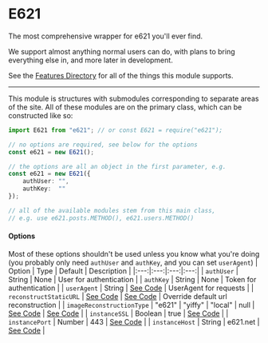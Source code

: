 # E621

The most comprehensive wrapper for e621 you'll ever find.

We support almost anything normal users can do, with plans to bring everything else in, and more later in development.

See the [Features Directory](Features/README.md) for all of the things this module supports.

<hr>

This module is structures with submodules corresponding to separate areas of the site. All of these modules are on the primary class, which can be constructed like so:
```typescript
import E621 from "e621"; // or const E621 = require("e621");

// no options are required, see below for the options
const e621 = new E621();

// the options are all an object in the first parameter, e.g.
const e621 = new E621({
	authUser: "",
	authKey:  ""
});

// all of the available modules stem from this main class,
// e.g. use e621.posts.METHOD(), e621.users.METHOD()
```

#### Options
Most of these options shouldn't be used unless you know what you're doing (you probably only need `authUser` and `authKey`, and you can set `userAgent`)
| Option | Type | Default | Description |
|:---:|:---:|:---:|:---:|
| `authUser` | String | None | User for authentication |
| `authKey` | String | None | Token for authentication |
| `userAgent` | String | [See Code](https://github.com/DonovanDMC/E621/blob/89d662f19dc76c77e28f40b18a96f9043c4e2a3a/src/types/index.d.ts#L57-L59) | UserAgent for requests |
| `reconstructStaticURL` | [See Code](https://github.com/DonovanDMC/E621/blob/89d662f19dc76c77e28f40b18a96f9043c4e2a3a/src/util/RequestHandler.ts#L254-L256) | [See Code](https://github.com/DonovanDMC/E621/blob/89d662f19dc76c77e28f40b18a96f9043c4e2a3a/src/types/index.d.ts#L63-L65) | Override default url reconstruction |
| `imageReconstructionType` | "e621" \| "yiffy" \| "local" \| null | [See Code](https://github.com/DonovanDMC/E621/blob/89d662f19dc76c77e28f40b18a96f9043c4e2a3a/src/types/index.d.ts#L39) | [See Code](https://github.com/DonovanDMC/E621/blob/89d662f19dc76c77e28f40b18a96f9043c4e2a3a/src/types/index.d.ts#L41) |
| `instanceSSL` | Boolean | true | [See Code](https://github.com/DonovanDMC/E621/blob/89d662f19dc76c77e28f40b18a96f9043c4e2a3a/src/types/index.d.ts#L03) |
| `instancePort` | Number | 443 | [See Code](https://github.com/DonovanDMC/E621/blob/89d662f19dc76c77e28f40b18a96f9043c4e2a3a/src/types/index.d.ts#L9) |
| `instanceHost` | String | e621.net | [See Code](https://github.com/DonovanDMC/E621/blob/89d662f19dc76c77e28f40b18a96f9043c4e2a3a/src/types/index.d.ts#L15) |
